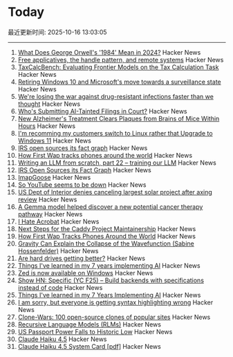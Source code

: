 # Today

最近更新时间: 2025-10-16 13:03:05

--- 
1. [What Does George Orwell's '1984' Mean in 2024?](https://www.smithsonianmag.com/history/what-does-george-orwells-1984-mean-in-2024-180984468/) Hacker News
2. [Free applicatives, the handle pattern, and remote systems](https://exploring-better-ways.bellroy.com/free-applicatives-the-handle-pattern-and-remote-systems.html) Hacker News
3. [TaxCalcBench: Evaluating Frontier Models on the Tax Calculation Task](https://arxiv.org/abs/2507.16126) Hacker News
4. [Retiring Windows 10 and Microsoft's move towards a surveillance state](https://www.scottrlarson.com/publications/publication-windows-move-towards-surveillance/) Hacker News
5. [We're losing the war against drug-resistant infections faster than we thought](https://www.npr.org/sections/goats-and-soda/2025/10/15/g-s1-93449/antibiotic-resistance-bacteria) Hacker News
6. [Who's Submitting AI-Tainted Filings in Court?](https://cyberlaw.stanford.edu/whos-submitting-ai-tainted-filings-in-court/) Hacker News
7. [New Alzheimer's Treatment Clears Plaques from Brains of Mice Within Hours](https://www.sciencealert.com/new-alzheimers-treatment-clears-plaques-from-brains-of-mice-within-hours) Hacker News
8. [I'm recomming my customers switch to Linux rather that Upgrade to Windows 11](https://www.scottrlarson.com/publications/publication-windows-move-towards-surveillance/) Hacker News
9. [IRS open sources its fact graph](https://github.com/IRS-Public/fact-graph) Hacker News
10. [How First Wap tracks phones around the world](https://www.lighthousereports.com/methodology/surveillance-secrets-explainer/) Hacker News
11. [Writing an LLM from scratch, part 22 – training our LLM](https://www.gilesthomas.com/2025/10/llm-from-scratch-22-finally-training-our-llm) Hacker News
12. [IRS Open Sources its Fact Graph](https://github.com/IRS-Public/fact-graph) Hacker News
13. [ImapGoose](https://whynothugo.nl/journal/2025/10/15/introducing-imapgoose/) Hacker News
14. [So YouTube seems to be down](https://www.youtube.com/) Hacker News
15. [US Dept of Interior denies canceling largest solar project after axing review](https://www.utilitydive.com/news/department-interior-cancels-review-nevada-solar-project-trump/802704/) Hacker News
16. [A Gemma model helped discover a new potential cancer therapy pathway](https://blog.google/technology/ai/google-gemma-ai-cancer-therapy-discovery/) Hacker News
17. [I Hate Acrobat](https://www.vincentuden.xyz/blog/pdf-reader) Hacker News
18. [Next Steps for the Caddy Project Maintainership](https://caddy.community/t/next-steps-for-the-caddy-project-maintainership/33076) Hacker News
19. [How First Wap Tracks Phones Around the World](https://www.lighthousereports.com/methodology/surveillance-secrets-explainer/) Hacker News
20. [Gravity Can Explain the Collapse of the Wavefunction (Sabine Hossenfelder)](https://arxiv.org/abs/2510.11037) Hacker News
21. [Are hard drives getting better?](https://www.backblaze.com/blog/are-hard-drives-getting-better-lets-revisit-the-bathtub-curve/) Hacker News
22. [Things I've learned in my 7 years implementing AI](https://www.jampa.dev/p/llms-and-the-lessons-we-still-havent) Hacker News
23. [Zed is now available on Windows](https://zed.dev/blog/zed-for-windows-is-here) Hacker News
24. [Show HN: Specific (YC F25) – Build backends with specifications instead of code](https://specific.dev/) Hacker News
25. [Things I've learned in my 7 Years Implementing AI](https://www.jampa.dev/p/llms-and-the-lessons-we-still-havent) Hacker News
26. [I am sorry, but everyone is getting syntax highlighting wrong](https://tonsky.me/blog/syntax-highlighting/) Hacker News
27. [Clone-Wars: 100 open-source clones of popular sites](https://github.com/GorvGoyl/Clone-Wars) Hacker News
28. [Recursive Language Models (RLMs)](https://alexzhang13.github.io/blog/2025/rlm/) Hacker News
29. [US Passport Power Falls to Historic Low](https://www.henleyglobal.com/newsroom/press-releases/henley-global-mobility-report-oct-2025) Hacker News
30. [Claude Haiku 4.5](https://www.anthropic.com/news/claude-haiku-4-5) Hacker News
31. [Claude Haiku 4.5 System Card [pdf]](https://assets.anthropic.com/m/99128ddd009bdcb/original/Claude-Haiku-4-5-System-Card.pdf) Hacker News
